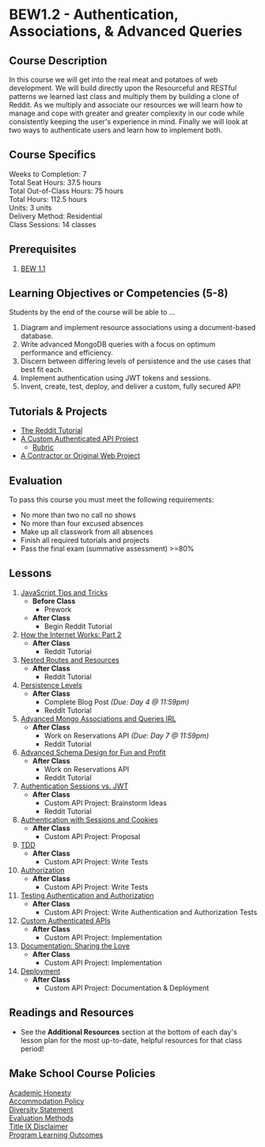 # BEW1.2 - Authentication, Associations, & Advanced Queries

## Course Description

In this course we will get into the real meat and potatoes of web development. We will build directly upon the Resourceful and RESTful patterns we learned last class and multiply them by building a clone of Reddit. As we multiply and associate our resources we will learn how to manage and cope with greater and greater complexity in our code while consistently keeping the user's experience in mind. Finally we will look at two ways to authenticate users and learn how to implement both.

## Course Specifics

Weeks to Completion:  7 <br>
Total Seat Hours:  37.5 hours <br>
Total Out-of-Class Hours: 75 hours <br>
Total Hours: 112.5 hours <br>
Units:  3 units <br>
Delivery Method:  Residential <br>
Class Sessions:  14 classes

## Prerequisites

1. [BEW 1.1](http://make.sc/bew1-1)

## Learning Objectives or Competencies (5-8)

Students by the end of the course will be able to ...

1. Diagram and implement resource associations using a document-based database.
1. Write advanced MongoDB queries with a focus on optimum performance and efficiency.
1. Discern between differing levels of persistence and the use cases that best fit each.
1. Implement authentication using JWT tokens and sessions.
1. Invent, create, test, deploy, and deliver a custom, fully secured API!

## Tutorials & Projects

- [The Reddit Tutorial](Projects/01-Reddit-Project.md)
- [A Custom Authenticated API Project](Projects/02-Custom-API-Project.md)
    - [Rubric](Projects/Rubrics/02-Custom-API-Project.md)
- [A Contractor or Original Web Project](Projects/00-Custom-Project.md)

## Evaluation

To pass this course you must meet the following requirements:

- No more than two no call no shows
- No more than four excused absences
- Make up all classwork from all absences
- Finish all required tutorials and projects
- Pass the final exam (summative assessment) >=80%

## Lessons

1. [JavaScript Tips and Tricks](01-JavaScript-Tricks/README.md)
    - **Before Class**
        - Prework
    - **After Class**
        - Begin Reddit Tutorial
1. [How the Internet Works: Part 2](02-How-The-Internet-Works/README.md)
    - **After Class**
        - Reddit Tutorial
1. [Nested Routes and Resources](03-Nested-Routes-and-Resources/README.md)
    - **After Class**
        - Reddit Tutorial
1. [Persistence Levels](04-Persistence-Levels/README.md)
    - **After Class**
        - Complete Blog Post _(Due: Day 4 @ 11:59pm)_
        - Reddit Tutorial
1. [Advanced Mongo Associations and Queries IRL](05-Advanced-MongoDB-IRL/README.md)
    - **After Class**
        - Work on Reservations API _(Due: Day 7 @ 11:59pm)_
        - Reddit Tutorial
1. [Advanced Schema Design for Fun and Profit](06-Advanced-Schema-Design/README.md)
    - **After Class**
        - Work on Reservations API
        - Reddit Tutorial
1. [Authentication Sessions vs. JWT](07-Authentication-Sessions-vs-JWT/README.md)
    - **After Class**
        - Custom API Project: Brainstorm Ideas
        - Reddit Tutorial
1. [Authentication with Sessions and Cookies](https://github.com/Product-College-Courses/BEW-1.2-Authentication-and-Associations/tree/master/08-Authentication-with-Sessions-and-Cookies/README.md)
    - **After Class**
        - Custom API Project: Proposal
1. [TDD](09-TDD/README.md)
    - **After Class**
        - Custom API Project: Write Tests
1. [Authorization](10-Authorization/README.md)
    - **After Class**
        - Custom API Project: Write Tests
1. [Testing Authentication and Authorization](11-Testing-Authentication-and-Authorization/README.md)
    - **After Class**
        - Custom API Project: Write Authentication and Authorization Tests
1. [Custom Authenticated APIs](12-Custom-Authenticated-APIs/README.md)
    - **After Class**
        - Custom API Project: Implementation
1. [Documentation: Sharing the Love](13-Docsify/README.md)
    - **After Class**
        - Custom API Project: Implementation
1. [Deployment](14-Deployment/README.md)
    - **After Class**
        - Custom API Project: Documentation & Deployment

## Readings and Resources

- See the **Additional Resources** section at the bottom of each day's lesson plan for the most up-to-date, helpful resources for that class period!

## Make School Course Policies

[Academic Honesty](https://github.com/Product-College-Courses/Common-Syllabus-Sections/blob/master/Academic-Honesty-and-Plagiarism.md)<br>
[Accommodation Policy](https://github.com/Product-College-Courses/Common-Syllabus-Sections/blob/master/Accommodation-Policy.md)<br>
[Diversity Statement](https://github.com/Product-College-Courses/Common-Syllabus-Sections/blob/master/Diversity-Statement.md)<br>
[Evaluation Methods](https://github.com/Product-College-Courses/Common-Syllabus-Sections/blob/master/Evaluation-Methods.md)<br>
[Title IX Disclaimer](https://github.com/Product-College-Courses/Common-Syllabus-Sections/blob/master/Evaluations-Title-X-Disclaimer.md)<br>
[Program Learning Outcomes](https://github.com/Product-College-Courses/Common-Syllabus-Sections/blob/master/Program-Learning-Outcomes.md)
